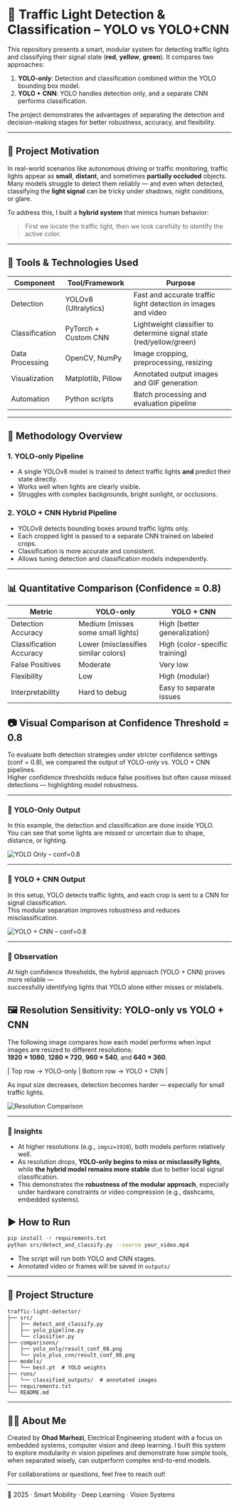 # 🚦 Traffic Light Detection & Classification – YOLO vs YOLO+CNN

This repository presents a smart, modular system for detecting traffic lights and classifying their signal state (**red**, **yellow**, **green**). It compares two approaches:

1. **YOLO-only**: Detection and classification combined within the YOLO bounding box model.
2. **YOLO + CNN**: YOLO handles detection only, and a separate CNN performs classification.

The project demonstrates the advantages of separating the detection and decision-making stages for better robustness, accuracy, and flexibility.

---

## 🧠 Project Motivation

In real-world scenarios like autonomous driving or traffic monitoring, traffic lights appear as **small**, **distant**, and sometimes **partially occluded** objects. Many models struggle to detect them reliably — and even when detected, classifying the **light signal** can be tricky under shadows, night conditions, or glare.

To address this, I built a **hybrid system** that mimics human behavior:

> First we locate the traffic light, then we look carefully to identify the active color.

---

## 🧩 Tools & Technologies Used

| Component       | Tool/Framework       | Purpose                                                             |
| --------------- | -------------------- | ------------------------------------------------------------------- |
| Detection       | YOLOv8 (Ultralytics) | Fast and accurate traffic light detection in images and video       |
| Classification  | PyTorch + Custom CNN | Lightweight classifier to determine signal state (red/yellow/green) |
| Data Processing | OpenCV, NumPy        | Image cropping, preprocessing, resizing                             |
| Visualization   | Matplotlib, Pillow   | Annotated output images and GIF generation                          |
| Automation      | Python scripts       | Batch processing and evaluation pipeline                            |

---

## 🧪 Methodology Overview

### 1. **YOLO-only Pipeline**

* A single YOLOv8 model is trained to detect traffic lights **and** predict their state directly.
* Works well when lights are clearly visible.
* Struggles with complex backgrounds, bright sunlight, or occlusions.

### 2. **YOLO + CNN Hybrid Pipeline**

* YOLOv8 detects bounding boxes around traffic lights only.
* Each cropped light is passed to a separate CNN trained on labeled crops.
* Classification is more accurate and consistent.
* Allows tuning detection and classification models independently.

---

## 📊 Quantitative Comparison (Confidence = 0.8)

| Metric                  | YOLO-only                            | YOLO + CNN                     |
| ----------------------- | ------------------------------------ | ------------------------------ |
| Detection Accuracy      | Medium (misses some small lights)    | High (better generalization)   |
| Classification Accuracy | Lower (misclassifies similar colors) | High (color-specific training) |
| False Positives         | Moderate                             | Very low                       |
| Flexibility             | Low                                  | High (modular)                 |
| Interpretability        | Hard to debug                        | Easy to separate issues        |

## 📷 Visual Comparison at Confidence Threshold = 0.8

To evaluate both detection strategies under stricter confidence settings (conf = 0.8), we compared the output of YOLO-only vs. YOLO + CNN pipelines.  
Higher confidence thresholds reduce false positives but often cause missed detections — highlighting model robustness.

---

### 🔹 YOLO-Only Output

In this example, the detection and classification are done inside YOLO.  
You can see that some lights are missed or uncertain due to shape, distance, or lighting.

![YOLO Only – conf=0.8](YOLO_only/YOLO_ONLY_08.png)

---

### 🔸 YOLO + CNN Output

In this setup, YOLO detects traffic lights, and each crop is sent to a CNN for signal classification.  
This modular separation improves robustness and reduces misclassification.

![YOLO + CNN – conf=0.8](YOLO_AND_CNN/YOLOandCNN_08.png)

---

### 🎯 Observation

At high confidence thresholds, the hybrid approach (YOLO + CNN) proves more reliable —  
successfully identifying lights that YOLO alone either misses or mislabels.


## 🖼️ Resolution Sensitivity: YOLO-only vs YOLO + CNN

The following image compares how each model performs when input images are resized to different resolutions:  
**1920 × 1080**, **1280 × 720**, **960 × 540**, and **640 × 360**.

| Top row    → YOLO-only         | Bottom row    → YOLO + CNN |

As input size decreases, detection becomes harder — especially for small traffic lights.

![Resolution Comparison](imgsz.png)

---

### 📌 Insights

- At higher resolutions (e.g., `imgsz=1920`), both models perform relatively well.
- As resolution drops, **YOLO-only begins to miss or misclassify lights**, while **the hybrid model remains more stable** due to better local signal classification.
- This demonstrates the **robustness of the modular approach**, especially under hardware constraints or video compression (e.g., dashcams, embedded systems).


## ▶ How to Run

```bash
pip install -r requirements.txt
python src/detect_and_classify.py --source your_video.mp4
```

* The script will run both YOLO and CNN stages.
* Annotated video or frames will be saved in `outputs/`

---

## 📂 Project Structure

```
traffic-light-detector/
├── src/
│   ├── detect_and_classify.py
│   ├── yolo_pipeline.py
│   └── classifier.py
├── comparisons/
│   ├── yolo_only/result_conf_08.png
│   └── yolo_plus_cnn/result_conf_08.png
├── models/
│   └── best.pt  # YOLO weights
├── runs/
│   └── classified_outputs/  # annotated images
├── requirements.txt
└── README.md
```

---

## 🙋‍♂️ About Me

Created by **Ohad Marhozi**, Electrical Engineering student with a focus on embedded systems, computer vision and deep learning. I built this system to explore modularity in vision pipelines and demonstrate how simple tools, when separated wisely, can outperform complex end-to-end models.

For collaborations or questions, feel free to reach out!

---

📅 2025 · Smart Mobility · Deep Learning · Vision Systems
